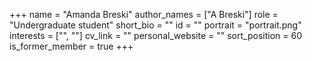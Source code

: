 +++
name = "Amanda Breski"
author_names = ["A Breski"]
role = "Undergraduate student"
short_bio = ""
id = ""
portrait = "portrait.png"
interests = ["", ""]
cv_link = ""
personal_website = ""
sort_position = 60
is_former_member = true
+++

